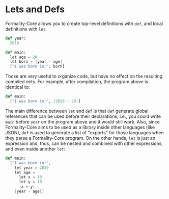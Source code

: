 # Lets and Defs

Formality-Core allows you to create top-level definitions with `def`, and local definitions with `let`.

```python
def year:
  2019

def main:
  let age = 20
  let born = |year - age|
  ["I was born in:", born]
```

Those are very useful to organize code, but have no effect on the resulting compiled nets. For example, after compilation, the program above is identical to:

```python
def main:
  ["I was born in:", |2019 - 20|]
```

The main difference between `let` and `def` is that `def` generate global references that can be used before their declarations, i.e., you could write `main` before `year` on the program above and it would still work. Also, since Formality-Core aims to be used as a library inside other languages (like JSON), `def` is used to generate a list of "exports" for those languages when they parse a Formality-Core program. On the other hands, `let` is just an expression and, thus, can be nested and combined with other expressions, and even inside another `let`:

```python
def main:
  ["I was born in:",
    let year = 2019
    let age =
      let x = 10
      let y = 10
      |x + y|
    |year - age|]
``` 
    